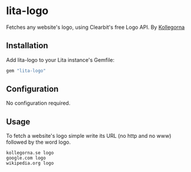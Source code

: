 # lita-logo

Fetches any website's logo, using Clearbit's free Logo API. By [Kollegorna](http://www.kollegorna.se/en)

## Installation

Add lita-logo to your Lita instance's Gemfile:

``` ruby
gem "lita-logo"
```

## Configuration

No configuration required.

## Usage

To fetch a website's logo simple write its URL (no http and no www) followed by the word logo.

```
kollegorna.se logo
google.com logo
wikipedia.org logo
```
